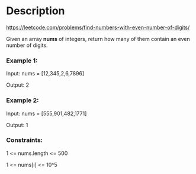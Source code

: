 # Description
https://leetcode.com/problems/find-numbers-with-even-number-of-digits/

Given an array **nums** of integers, return how many of them contain an even number of digits.


### Example 1:

Input: nums = [12,345,2,6,7896]

Output: 2


### Example 2:

Input: nums = [555,901,482,1771]

Output: 1 


### Constraints:

1 <= nums.length <= 500

1 <= nums[i] <= 10^5

